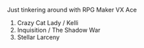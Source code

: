 Just tinkering around with RPG Maker VX Ace

1. Crazy Cat Lady / Kelli
2. Inquisition / The Shadow War
3. Stellar Larceny

